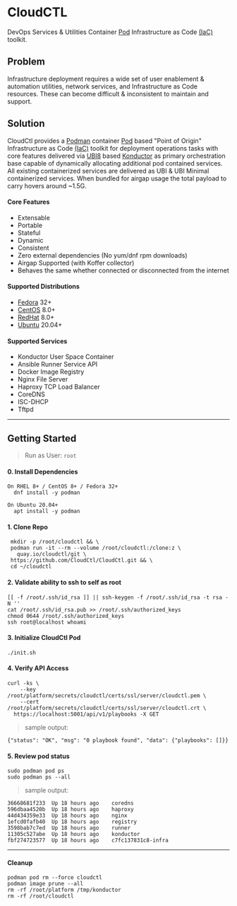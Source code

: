 # CloudCTL
DevOps Services & Utilities Container [Pod] Infrastructure as Code [(IaC)] toolkit.
## Problem
Infrastructure deployment requires a wide set of user enablement & automation 
utilities, network services, and Infrastructure as Code resources. These can 
become difficult & inconsistent to maintain and support.
## Solution
CloudCtl provides a [Podman] container [Pod] based "Point of Origin" 
Infrastructure as Code [(IaC)] toolkit for deployment operations tasks 
with core features delivered via [UBI8] based [Konductor] as primary 
orchestration base capable of dynamically allocating additional pod 
contained services. All existing containerized services are delivered
as UBI & UBI Minimal containerized services. When bundled for airgap usage
the total payload to carry hovers around ~1.5G.
#### Core Features
  - Extensable
  - Portable 
  - Stateful
  - Dynamic
  - Consistent
  - Zero external dependencies (No yum/dnf rpm downloads)
  - Airgap Supported (with Koffer collector)
  - Behaves the same whether connected or disconnected from the internet
#### Supported Distributions
  - [Fedora] 32+
  - [CentOS] 8.0+
  - [RedHat] 8.0+
  - [Ubuntu] 20.04+
#### Supported Services
  - Konductor User Space Container
  - Ansible Runner Service API
  - Docker Image Registry
  - Nginx File Server
  - Haproxy TCP Load Balancer
  - CoreDNS
  - ISC-DHCP
  - Tftpd
----------------------
## Getting Started
>  Run as User: `root`
>    
    
####  0. Install Dependencies
```
On RHEL 8+ / CentOS 8+ / Fedora 32+
  dnf install -y podman

On Ubuntu 20.04+
  apt install -y podman
```
####  1. Clone Repo
```
 mkdir -p /root/cloudctl && \
 podman run -it --rm --volume /root/cloudctl:/clone:z \
   quay.io/cloudctl/git \
 https://github.com/CloudCtl/CloudCtl.git && \
 cd ~/cloudctl
```
####  2. Validate ability to ssh to self as root
```
[[ -f /root/.ssh/id_rsa ]] || ssh-keygen -f /root/.ssh/id_rsa -t rsa -N ''
cat /root/.ssh/id_rsa.pub >> /root/.ssh/authorized_keys
chmod 0644 /root/.ssh/authorized_keys
ssh root@localhost whoami
```
####  3. Initialize CloudCtl Pod
```
./init.sh
```
####  4. Verify API Access
```
curl -ks \
    --key  /root/platform/secrets/cloudctl/certs/ssl/server/cloudctl.pem \
    --cert /root/platform/secrets/cloudctl/certs/ssl/server/cloudctl.crt \
  https://localhost:5001/api/v1/playbooks -X GET
```
>
>  sample output:
>
```
{"status": "OK", "msg": "0 playbook found", "data": {"playbooks": []}}
```
####  5. Review pod status
```
sudo podman pod ps
sudo podman ps --all
```
>
>  sample output:
>
```
36668681f233  Up 18 hours ago    coredns
596dbaa4520b  Up 18 hours ago    haproxy
44d434359e33  Up 18 hours ago    nginx
1efcd0fafb40  Up 18 hours ago    registry
3598bab7c7ed  Up 18 hours ago    runner
11305c527abe  Up 18 hours ago    konductor
fbf274723577  Up 18 hours ago    c7fc137831c8-infra
```
----------------------------------------------------------------------------------
####  Cleanup
```
podman pod rm --force cloudctl
podman image prune --all
rm -rf /root/platform /tmp/konductor
rm -rf /root/cloudctl
```
[Pod]:https://kubernetes.io/docs/concepts/workloads/pods/pod
[UBI8]:https://www.redhat.com/en/blog/introducing-red-hat-universal-base-image
[(IaC)]:https://www.ibm.com/cloud/learn/infrastructure-as-code
[Konductor]:https://github.com/redshiftofficial/Konductor
[Podman]:https://docs.podman.io/en/latest
[Install Podman]:https://podman.io/getting-started/installation
[Fedora]:https://getfedora.org
[Ubuntu]:https://ubuntu.com/download
[CentOS]:https://www.centos.org/download
[RedHat]:https://access.redhat.com/downloads
[Fedora CoreOS]:https://getfedora.org/en/coreos?stream=stable
[RedHat CoreOS]:https://coreos.com/
